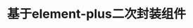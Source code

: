 ---
layout: home

title: 基于element-plus二次封装组件

hero:
  name: 基于element-plus二次封装组件
  text: 高扩展性的组件库
  tagline: 多种使用方式，高扩展，已集成wangEditor
  actions:
  - theme: brand
    text: 快速开始
  - theme: alt
    text: 在线预览
    link: https://github.com/vuejs/vitepress

features: 
  - title: 简洁至上
    details: 所有组件支持全量引入的按需引入，并且用法简单
  - title: 搞扩展性
    details: 全新的组件api设计，支持高度自定义
  - title: 全面覆盖
    details: 涵盖基础组件、通用组件和业务组件
---